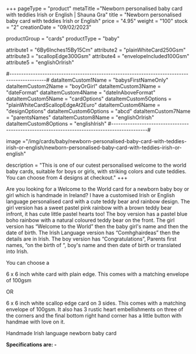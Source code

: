+++
pageType = "product"
metaTitle ="Newborn personalised baby card with teddies Irish or English | Shauna Gra"
title = "Newborn personalised baby card with teddies Irish or English"
price = "4.95"
weight = "100"
stock = "2"
creationDate = "09/02/2023"

productGroup = "cards"
productType = "baby"

attribute1 = "6By6Inches15By15Cm" 
attribute2 = "plainWhiteCard250Gsm" 
attribute3 = "scallopEdge300Gsm" 
attribute4 = "envelopeIncluded100Gsm"
attribute5 = "englishOrIrish"

#---------------------------------------------------------------------------------------------#
dataItemCustom1Name = "babysFirstNameOnly"
dataItemCustom2Name = "boyOrGirl"
dataItemCustom3Name = "dateFormat"
dataItemCustom4Name = "dateInAboveFormat"
dataItemCustom5Name = "cardOptions"
dataItemCustom5Options = "plainWhiteCardScallopEdgeAt2Euro"
dataItemCustom6Name = "designOptions"
dataItemCustom6Options = "abcd"
dataItemCustom7Name = "parentsNames"
dataItemCustom8Name = "englishOrIrish"
dataItemCustom8Options = "englishIrish"
#---------------------------------------------------------------------------------------------#
 
image ="/img/cards/baby/newborn-personalised-baby-card-with-teddies-irish-or-english/newborn-personalised-baby-card-with-teddies-irish-or-english"
 
description = "This is one of our cutest personalised welcome to the world baby cards, suitable for boys or girls, with striking colors and cute teddies. You can choose from 4 designs at checkout."
+++

Are you looking for a Welcome to the World card for a newborn baby boy or girl which is handmade in Ireland? I have a customised Irish or English language personalised card with a cute teddy bear and rainbow design. The girl version has a sweet pastel pink rainbow with a brown teddy bear infront, it has cute little pastel hearts too! The boy version has a pastel blue boho rainbow with a natural coloured teddy bear on the front. The girl version has “Welcome to the World” then the baby girl's name and then the date of birth. The Irish Language version has “Comhghairdeas” then the details are in Irish. The boy version has “Congratulations”, Parents first names, “on the birth of “, boy's name and then date of birth or translated into Irish.

You can choose a

6 x 6 inch white card with plain edge. This comes with a matching envelope of 100gsm

OR

6 x 6 inch white scallop edge card on 3 sides. This comes with a matching envelope of 100gsm. It also has 3 rustic heart embellishments on three of the corners and the final bottom right hand corner has a little button with handmae with love on it.

Handmade Irish language newborn baby card

**Specifications are: -**
